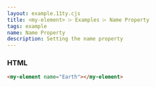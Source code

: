 ```yaml
---
layout: example.11ty.cjs
title: <my-element> ⌲ Examples ⌲ Name Property
tags: example
name: Name Property
description: Setting the name property
---
```


<my-element name="Earth"></my-element>

<h3>HTML</h3>

```html
<my-element name="Earth"></my-element>
```

